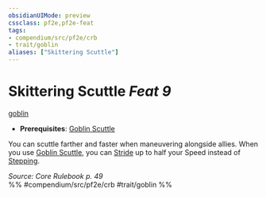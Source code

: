 ```yaml
---
obsidianUIMode: preview
cssclass: pf2e,pf2e-feat
tags:
- compendium/src/pf2e/crb
- trait/goblin
aliases: ["Skittering Scuttle"]
---
```

# Skittering Scuttle  *Feat 9*  
[goblin](rules/traits/goblin.md)  

- **Prerequisites**: [Goblin Scuttle](compendium/feats/goblin-scuttle.md)

You can scuttle farther and faster when maneuvering alongside allies. When you use [Goblin Scuttle](compendium/feats/goblin-scuttle.md), you can [Stride](rules/actions/stride.md) up to half your Speed instead of [Stepping](rules/actions/step.md).

*Source: Core Rulebook p. 49*  
%% #compendium/src/pf2e/crb #trait/goblin %%
